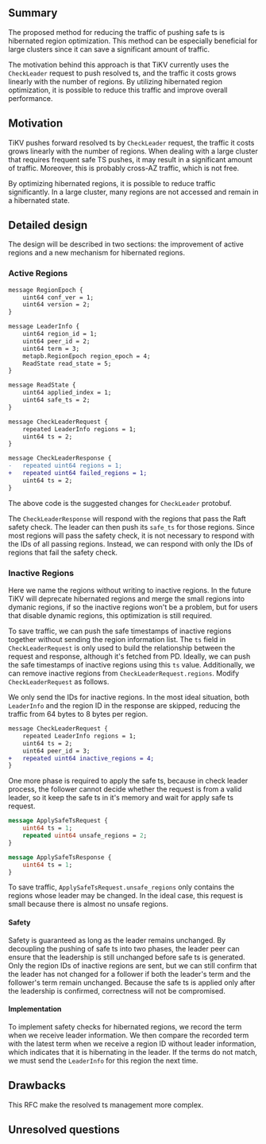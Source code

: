 ## Summary

The proposed method for reducing the traffic of pushing safe ts is hibernated region optimization. This method can be especially beneficial for large clusters since it can save a significant amount of traffic.

The motivation behind this approach is that TiKV currently uses the `CheckLeader` request to push resolved ts, and the traffic it costs grows linearly with the number of regions. By utilizing hibernated region optimization, it is possible to reduce this traffic and improve overall performance.

## Motivation

TiKV pushes forward resolved ts by `CheckLeader` request, the traffic it costs grows linearly with the number of regions. When dealing with a large cluster that requires frequent safe TS pushes, it may result in a significant amount of traffic. Moreover, this is probably cross-AZ traffic, which is not free.

By optimizing hibernated regions, it is possible to reduce traffic significantly. In a large cluster, many regions are not accessed and remain in a hibernated state.

## Detailed design

The design will be described in two sections: the improvement of active regions and a new mechanism for hibernated regions.

### Active Regions

```diff
message RegionEpoch {
    uint64 conf_ver = 1;
    uint64 version = 2;
}

message LeaderInfo {
    uint64 region_id = 1;
    uint64 peer_id = 2;
    uint64 term = 3;
    metapb.RegionEpoch region_epoch = 4;
    ReadState read_state = 5;
}

message ReadState {
    uint64 applied_index = 1;
    uint64 safe_ts = 2;
}

message CheckLeaderRequest {
    repeated LeaderInfo regions = 1;
    uint64 ts = 2;
}

message CheckLeaderResponse {
-   repeated uint64 regions = 1;
+   repeated uint64 failed_regions = 1;
    uint64 ts = 2;
}
```

The above code is the suggested changes for `CheckLeader` protobuf.

The `CheckLeaderResponse` will respond with the regions that pass the Raft safety check. The leader can then push its `safe_ts` for those regions. Since most regions will pass the safety check, it is not necessary to respond with the IDs of all passing regions. Instead, we can respond with only the IDs of regions that fail the safety check.

### Inactive Regions

Here we name the regions without writing to inactive regions. In the future TiKV will deprecate hibernated regions and merge the small regions into dymanic regions, if so the inactive regions won't be a problem, but for users that disable dynamic regions, this optimization is still required.

To save traffic, we can push the safe timestamps of inactive regions together without sending the region information list. The `ts` field in `CheckLeaderRequest` is only used to build the relationship between the request and response, although it's fetched from PD. Ideally, we can push the safe timestamps of inactive regions using this `ts` value. Additionally, we can remove inactive regions from `CheckLeaderRequest.regions`. Modify `CheckLeaderRequest` as follows.

We only send the IDs for inactive regions. In the most ideal situation, both `LeaderInfo` and the region ID in the response are skipped, reducing the traffic from 64 bytes to 8 bytes per region.

```diff
message CheckLeaderRequest {
    repeated LeaderInfo regions = 1;
    uint64 ts = 2;
    uint64 peer_id = 3;
+   repeated uint64 inactive_regions = 4;
}
```

One more phase is required to apply the safe ts, because in check leader process, the follower cannot decide whether the request is from a valid leader, so it keep the safe ts in it's memory and wait for apply safe ts request.

```protobuf
message ApplySafeTsRequest {
    uint64 ts = 1;
    repeated uint64 unsafe_regions = 2;
}

message ApplySafeTsResponse {
    uint64 ts = 1;
}
```

To save traffic, `ApplySafeTsRequest.unsafe_regions` only contains the regions whose leader may be changed. In the ideal case, this request is small because there is almost no unsafe regions.

#### Safety

Safety is guaranteed as long as the leader remains unchanged. By decoupling the pushing of safe ts into two phases, the leader peer can ensure that the leadership is still unchanged before safe ts is generated. Only the region IDs of inactive regions are sent, but we can still confirm that the leader has not changed for a follower if both the leader's term and the follower's term remain unchanged. Because the safe ts is applied only after the leadership is confirmed, correctness will not be compromised.

#### Implementation

To implement safety checks for hibernated regions, we record the term when we receive leader information. We then compare the recorded term with the latest term when we receive a region ID without leader information, which indicates that it is hibernating in the leader. If the terms do not match, we must send the `LeaderInfo` for this region the next time.

## Drawbacks

This RFC make the resolved ts management more complex.

## Unresolved questions
